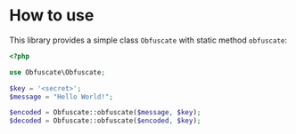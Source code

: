 # How to use

This library provides a simple class `Obfuscate` with static method `obfuscate`:

```php
<?php

use Obfuscate\Obfuscate;

$key = '<secret>';
$message = "Hello World!";

$encoded = Obfuscate::obfuscate($message, $key);
$decoded = Obfuscate::obfuscate($encoded, $key);
```
